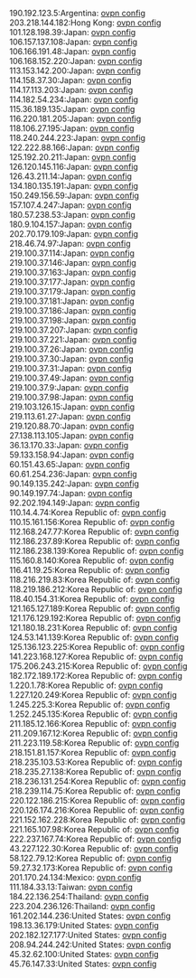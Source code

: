 190.192.123.5:Argentina: [ovpn config](vpn/190_192_123_5.ovpn)  
203.218.144.182:Hong Kong: [ovpn config](vpn/203_218_144_182.ovpn)  
101.128.198.39:Japan: [ovpn config](vpn/101_128_198_39.ovpn)  
106.157.137.108:Japan: [ovpn config](vpn/106_157_137_108.ovpn)  
106.166.191.48:Japan: [ovpn config](vpn/106_166_191_48.ovpn)  
106.168.152.220:Japan: [ovpn config](vpn/106_168_152_220.ovpn)  
113.153.142.200:Japan: [ovpn config](vpn/113_153_142_200.ovpn)  
114.158.37.30:Japan: [ovpn config](vpn/114_158_37_30.ovpn)  
114.17.113.203:Japan: [ovpn config](vpn/114_17_113_203.ovpn)  
114.182.54.234:Japan: [ovpn config](vpn/114_182_54_234.ovpn)  
115.36.189.135:Japan: [ovpn config](vpn/115_36_189_135.ovpn)  
116.220.181.205:Japan: [ovpn config](vpn/116_220_181_205.ovpn)  
118.106.27.195:Japan: [ovpn config](vpn/118_106_27_195.ovpn)  
118.240.244.223:Japan: [ovpn config](vpn/118_240_244_223.ovpn)  
122.222.88.166:Japan: [ovpn config](vpn/122_222_88_166.ovpn)  
125.192.20.211:Japan: [ovpn config](vpn/125_192_20_211.ovpn)  
126.120.145.116:Japan: [ovpn config](vpn/126_120_145_116.ovpn)  
126.43.211.14:Japan: [ovpn config](vpn/126_43_211_14.ovpn)  
134.180.135.191:Japan: [ovpn config](vpn/134_180_135_191.ovpn)  
150.249.156.59:Japan: [ovpn config](vpn/150_249_156_59.ovpn)  
157.107.4.247:Japan: [ovpn config](vpn/157_107_4_247.ovpn)  
180.57.238.53:Japan: [ovpn config](vpn/180_57_238_53.ovpn)  
180.9.104.157:Japan: [ovpn config](vpn/180_9_104_157.ovpn)  
202.70.179.109:Japan: [ovpn config](vpn/202_70_179_109.ovpn)  
218.46.74.97:Japan: [ovpn config](vpn/218_46_74_97.ovpn)  
219.100.37.114:Japan: [ovpn config](vpn/219_100_37_114.ovpn)  
219.100.37.146:Japan: [ovpn config](vpn/219_100_37_146.ovpn)  
219.100.37.163:Japan: [ovpn config](vpn/219_100_37_163.ovpn)  
219.100.37.177:Japan: [ovpn config](vpn/219_100_37_177.ovpn)  
219.100.37.179:Japan: [ovpn config](vpn/219_100_37_179.ovpn)  
219.100.37.181:Japan: [ovpn config](vpn/219_100_37_181.ovpn)  
219.100.37.186:Japan: [ovpn config](vpn/219_100_37_186.ovpn)  
219.100.37.198:Japan: [ovpn config](vpn/219_100_37_198.ovpn)  
219.100.37.207:Japan: [ovpn config](vpn/219_100_37_207.ovpn)  
219.100.37.221:Japan: [ovpn config](vpn/219_100_37_221.ovpn)  
219.100.37.26:Japan: [ovpn config](vpn/219_100_37_26.ovpn)  
219.100.37.30:Japan: [ovpn config](vpn/219_100_37_30.ovpn)  
219.100.37.31:Japan: [ovpn config](vpn/219_100_37_31.ovpn)  
219.100.37.49:Japan: [ovpn config](vpn/219_100_37_49.ovpn)  
219.100.37.9:Japan: [ovpn config](vpn/219_100_37_9.ovpn)  
219.100.37.98:Japan: [ovpn config](vpn/219_100_37_98.ovpn)  
219.103.126.15:Japan: [ovpn config](vpn/219_103_126_15.ovpn)  
219.113.61.27:Japan: [ovpn config](vpn/219_113_61_27.ovpn)  
219.120.88.70:Japan: [ovpn config](vpn/219_120_88_70.ovpn)  
27.138.113.105:Japan: [ovpn config](vpn/27_138_113_105.ovpn)  
36.13.170.33:Japan: [ovpn config](vpn/36_13_170_33.ovpn)  
59.133.158.94:Japan: [ovpn config](vpn/59_133_158_94.ovpn)  
60.151.43.65:Japan: [ovpn config](vpn/60_151_43_65.ovpn)  
60.61.254.236:Japan: [ovpn config](vpn/60_61_254_236.ovpn)  
90.149.135.242:Japan: [ovpn config](vpn/90_149_135_242.ovpn)  
90.149.197.74:Japan: [ovpn config](vpn/90_149_197_74.ovpn)  
92.202.194.149:Japan: [ovpn config](vpn/92_202_194_149.ovpn)  
110.14.4.74:Korea Republic of: [ovpn config](vpn/110_14_4_74.ovpn)  
110.15.161.156:Korea Republic of: [ovpn config](vpn/110_15_161_156.ovpn)  
112.168.247.77:Korea Republic of: [ovpn config](vpn/112_168_247_77.ovpn)  
112.186.237.89:Korea Republic of: [ovpn config](vpn/112_186_237_89.ovpn)  
112.186.238.139:Korea Republic of: [ovpn config](vpn/112_186_238_139.ovpn)  
115.160.8.140:Korea Republic of: [ovpn config](vpn/115_160_8_140.ovpn)  
116.41.19.25:Korea Republic of: [ovpn config](vpn/116_41_19_25.ovpn)  
118.216.219.83:Korea Republic of: [ovpn config](vpn/118_216_219_83.ovpn)  
118.219.186.212:Korea Republic of: [ovpn config](vpn/118_219_186_212.ovpn)  
118.40.154.31:Korea Republic of: [ovpn config](vpn/118_40_154_31.ovpn)  
121.165.127.189:Korea Republic of: [ovpn config](vpn/121_165_127_189.ovpn)  
121.176.129.192:Korea Republic of: [ovpn config](vpn/121_176_129_192.ovpn)  
121.180.18.231:Korea Republic of: [ovpn config](vpn/121_180_18_231.ovpn)  
124.53.141.139:Korea Republic of: [ovpn config](vpn/124_53_141_139.ovpn)  
125.136.123.225:Korea Republic of: [ovpn config](vpn/125_136_123_225.ovpn)  
141.223.168.127:Korea Republic of: [ovpn config](vpn/141_223_168_127.ovpn)  
175.206.243.215:Korea Republic of: [ovpn config](vpn/175_206_243_215.ovpn)  
182.172.189.172:Korea Republic of: [ovpn config](vpn/182_172_189_172.ovpn)  
1.220.1.78:Korea Republic of: [ovpn config](vpn/1_220_1_78.ovpn)  
1.227.120.249:Korea Republic of: [ovpn config](vpn/1_227_120_249.ovpn)  
1.245.225.3:Korea Republic of: [ovpn config](vpn/1_245_225_3.ovpn)  
1.252.245.135:Korea Republic of: [ovpn config](vpn/1_252_245_135.ovpn)  
211.185.12.166:Korea Republic of: [ovpn config](vpn/211_185_12_166.ovpn)  
211.209.167.12:Korea Republic of: [ovpn config](vpn/211_209_167_12.ovpn)  
211.223.119.58:Korea Republic of: [ovpn config](vpn/211_223_119_58.ovpn)  
218.151.81.157:Korea Republic of: [ovpn config](vpn/218_151_81_157.ovpn)  
218.235.103.53:Korea Republic of: [ovpn config](vpn/218_235_103_53.ovpn)  
218.235.27.138:Korea Republic of: [ovpn config](vpn/218_235_27_138.ovpn)  
218.236.131.254:Korea Republic of: [ovpn config](vpn/218_236_131_254.ovpn)  
218.239.114.75:Korea Republic of: [ovpn config](vpn/218_239_114_75.ovpn)  
220.122.186.215:Korea Republic of: [ovpn config](vpn/220_122_186_215.ovpn)  
220.126.174.216:Korea Republic of: [ovpn config](vpn/220_126_174_216.ovpn)  
221.152.162.228:Korea Republic of: [ovpn config](vpn/221_152_162_228.ovpn)  
221.165.107.98:Korea Republic of: [ovpn config](vpn/221_165_107_98.ovpn)  
222.237.167.74:Korea Republic of: [ovpn config](vpn/222_237_167_74.ovpn)  
43.227.122.30:Korea Republic of: [ovpn config](vpn/43_227_122_30.ovpn)  
58.122.79.12:Korea Republic of: [ovpn config](vpn/58_122_79_12.ovpn)  
59.27.32.173:Korea Republic of: [ovpn config](vpn/59_27_32_173.ovpn)  
201.170.24.134:Mexico: [ovpn config](vpn/201_170_24_134.ovpn)  
111.184.33.13:Taiwan: [ovpn config](vpn/111_184_33_13.ovpn)  
184.22.136.254:Thailand: [ovpn config](vpn/184_22_136_254.ovpn)  
223.204.236.126:Thailand: [ovpn config](vpn/223_204_236_126.ovpn)  
161.202.144.236:United States: [ovpn config](vpn/161_202_144_236.ovpn)  
198.13.36.179:United States: [ovpn config](vpn/198_13_36_179.ovpn)  
202.182.127.177:United States: [ovpn config](vpn/202_182_127_177.ovpn)  
208.94.244.242:United States: [ovpn config](vpn/208_94_244_242.ovpn)  
45.32.62.100:United States: [ovpn config](vpn/45_32_62_100.ovpn)  
45.76.147.33:United States: [ovpn config](vpn/45_76_147_33.ovpn)  
